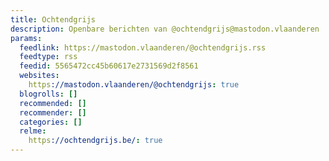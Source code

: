 ```yaml
---
title: Ochtendgrijs
description: Openbare berichten van @ochtendgrijs@mastodon.vlaanderen
params:
  feedlink: https://mastodon.vlaanderen/@ochtendgrijs.rss
  feedtype: rss
  feedid: 5565472cc45b60617e2731569d2f8561
  websites:
    https://mastodon.vlaanderen/@ochtendgrijs: true
  blogrolls: []
  recommended: []
  recommender: []
  categories: []
  relme:
    https://ochtendgrijs.be/: true
---
```

